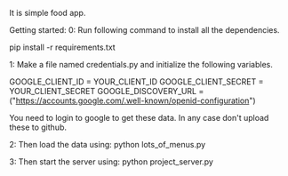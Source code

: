 It is simple food app.

Getting started:
0: Run following command to install all the dependencies.

pip install -r requirements.txt


1: Make a file named credentials.py and initialize the following variables.

GOOGLE_CLIENT_ID = YOUR_CLIENT_ID
GOOGLE_CLIENT_SECRET = YOUR_CLIENT_SECRET
GOOGLE_DISCOVERY_URL = ("https://accounts.google.com/.well-known/openid-configuration")

You need to login to google to get these data.
In any case don't upload these to github.


2: Then load the data using:    python lots_of_menus.py


3: Then start the server using: python project_server.py
